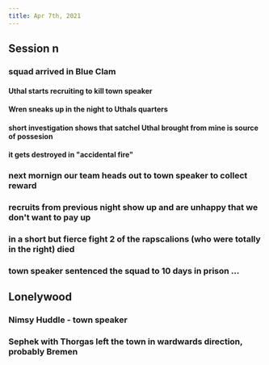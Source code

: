 ```yaml
---
title: Apr 7th, 2021
---
```


## Session n
### squad arrived in Blue Clam
#### Uthal starts recruiting to kill town speaker
#### Wren sneaks up in the night to Uthals quarters
#### short investigation shows that satchel Uthal brought from mine is source of possesion
#### it gets destroyed in "accidental fire"
### next mornign our team heads out to town speaker to collect reward
### recruits from previous night show up and are unhappy that we don't want to pay up
### in a short but fierce fight 2 of the rapscalions (who were totally in the right) died
### town speaker sentenced the squad to 10 days in prison ...
## Lonelywood
### Nimsy Huddle - town speaker
### Sephek with Thorgas left the town in wardwards direction, probably Bremen
###
